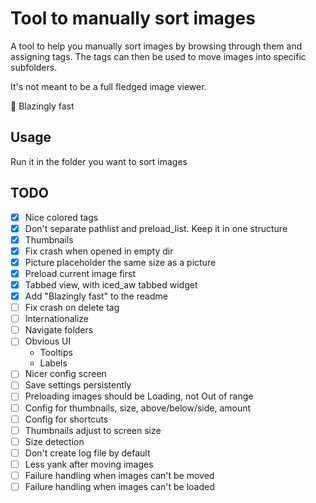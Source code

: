 # Tool to manually sort images

A tool to help you manually sort images by browsing through them and assigning tags. The tags can then be used to move images into specific subfolders.

It's not meant to be a full fledged image viewer.

🚀 Blazingly fast

## Usage

Run it in the folder you want to sort images

## TODO

- [x] Nice colored tags
- [x] Don't separate pathlist and preload_list. Keep it in one structure
- [x] Thumbnails
- [x] Fix crash when opened in empty dir
- [x] Picture placeholder the same size as a picture
- [x] Preload current image first
- [x] Tabbed view, with iced_aw tabbed widget
- [x] Add "Blazingly fast" to the readme
- [ ] Fix crash on delete tag
- [ ] Internationalize
- [ ] Navigate folders
- [ ] Obvious UI
    - Tooltips
    - Labels
- [ ] Nicer config screen
- [ ] Save settings persistently
- [ ] Preloading images should be Loading, not Out of range
- [ ] Config for thumbnails, size, above/below/side, amount
- [ ] Config for shortcuts
- [ ] Thumbnails adjust to screen size
- [ ] Size detection
- [ ] Don't create log file by default
- [ ] Less yank after moving images
- [ ] Failure handling when images can't be moved
- [ ] Failure handling when images can't be loaded
